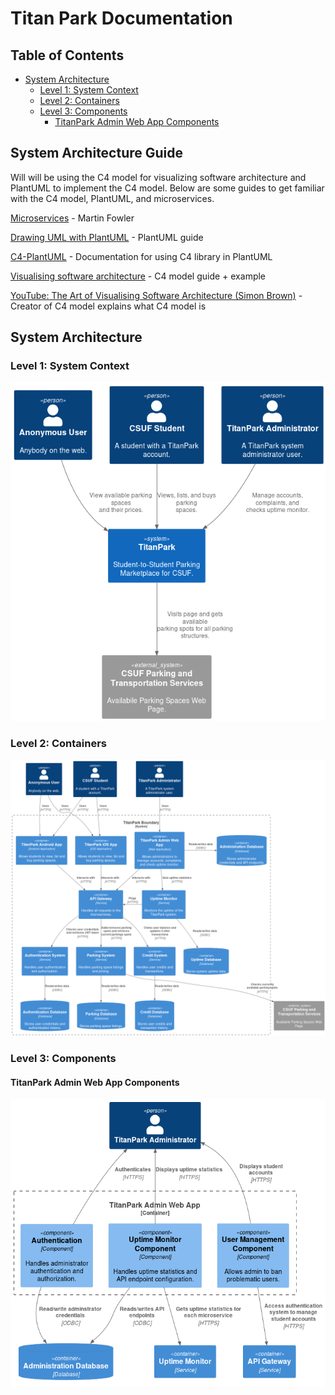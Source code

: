 # Titan Park Documentation

## Table of Contents

- [System Architecture](#system-architecture)
  - [Level 1: System Context](#level-1-system-context)
  - [Level 2: Containers](#level-2-containers)
  - [Level 3: Components](#level-3-components)
    - [TitanPark Admin Web App Components](#titanpark-admin-web-app-components)

## System Architecture Guide

Will will be using the C4 model for visualizing software architecture and PlantUML to implement the C4 model.
Below are some guides to get familiar with the C4 model, PlantUML, and microservices.

[Microservices](https://martinfowler.com/articles/microservices.html) - Martin Fowler

[Drawing UML with PlantUML](https://plantuml.com/guide) - PlantUML guide

[C4-PlantUML](https://github.com/plantuml-stdlib/C4-PlantUML) - Documentation for using C4 library in PlantUML

[Visualising software architecture](https://static.codingthearchitecture.com-visualising-software-architecture.pdf) - C4 model guide + example

[YouTube: The Art of Visualising Software Architecture (Simon Brown)](https://www.youtube.com/watch?v=zcmU-OE452k) - Creator of C4 model explains what C4 model is

## System Architecture
### Level 1: System Context

![image](./diagrams/out/System_Context_C4.png)

### Level 2: Containers

![image](./diagrams/out/System_Containers_C4.png)

### Level 3: Components

  #### TitanPark Admin Web App Components

  ![image](./diagrams/out/Components_Admin_Web_App.png)